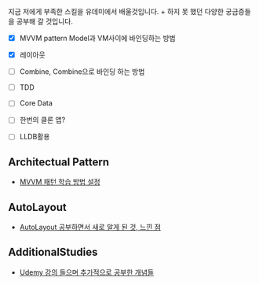 지금 저에게 부족한 스킬을 유데미에서 배울것입니다. + 하지 못 했던 다양한 궁금증들을 공부해 갈 것입니다.

- [x] MVVM pattern Model과 VM사이에 바인딩하는 방법

- [x] 레이아웃

- [ ] Combine, Combine으로 바인딩 하는 방법

- [ ] TDD

- [ ] Core Data

- [ ] 한번의 클론 앱?

- [ ] LLDB활용

## Architectual Pattern
- <a href="https://github.com/SHcommit/LearnMoreSwiftInUdemy/tree/master/Architectural%20Pattern/MVVM_Pattern">MVVM 패턴 학습 방법 설정</a>

## AutoLayout

- <a href="https://github.com/SHcommit/LearnMoreSwiftInUdemy/tree/master/AutoLayout">AutoLayout 공부하면서 새로 알게 된 것, 느낀 점</a>

## AdditionalStudies
- <a href="https://github.com/SHcommit/LearnMoreSwiftInUdemy/tree/master/AdditionalStudies">Udemy 강의 들으며 추가적으로 공부한 개념들</a>
